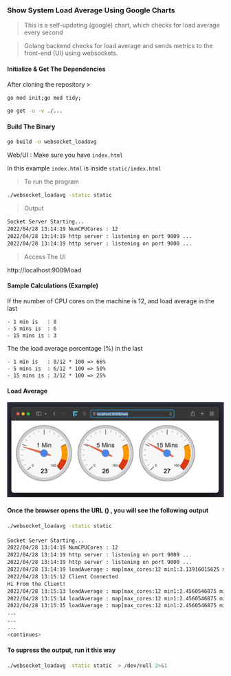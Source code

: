 ### Show System Load Average Using Google Charts

> This is a self-updating (google) chart, which checks for load average every second

> Golang backend checks for load average and sends metrics to the front-end (UI) using websockets.

#### Initialize & Get The Dependencies

After cloning the repository >

```bash
go mod init;go mod tidy;
```

```bash
go get -u -v ./...
```

#### Build The Binary

```bash
go build -o websocket_loadavg
```

Web/UI : Make sure you have `index.html`

In this example `index.html` is inside `static/index.html`

> To run the program

```bash
./websocket_loadavg -static static
```

> Output

```bash
Socket Server Starting...
2022/04/28 13:14:19 NumCPUCores : 12
2022/04/28 13:14:19 http server : listening on port 9009 ...
2022/04/28 13:14:19 http server : listening on port 9000 ...
```

> Access The UI

http://localhost:9009/load

#### Sample Calculations (Example)

If the number of CPU cores on the machine is 12, and load average in the last
```
- 1 min is   : 8
- 5 mins is  : 6
- 15 mins is : 3
```

The the load average percentage (%) in the last
```
- 1 min is   : 8/12 * 100 => 66%
- 5 mins is  : 6/12 * 100 => 50%
- 15 mins is : 3/12 * 100 => 25%
```
#### Load Average

![plot](./loadavg.jpg)

#### Once the browser opens the URL () , you will see the following output

```bash
./websocket_loadavg -static static

Socket Server Starting...
2022/04/28 13:14:19 NumCPUCores : 12
2022/04/28 13:14:19 http server : listening on port 9009 ...
2022/04/28 13:14:19 http server : listening on port 9000 ...
2022/04/28 13:14:19 loadAverage : map[max_cores:12 min1:3.13916015625 min15:3.267578125 min15_percent:27.229817708333332 min1_percent:26.15966796875 min5:3.34912109375 min5_percent:27.909342447916668]
2022/04/28 13:15:12 Client Connected
Hi From the Client!
2022/04/28 13:15:13 loadAverage : map[max_cores:12 min1:2.4560546875 min15:3.1806640625 min15_percent:26.505533854166668 min1_percent:20.467122395833336 min5:3.10888671875 min5_percent:25.907389322916668]
2022/04/28 13:15:14 loadAverage : map[max_cores:12 min1:2.4560546875 min15:3.1806640625 min15_percent:26.505533854166668 min1_percent:20.467122395833336 min5:3.10888671875 min5_percent:25.907389322916668]
2022/04/28 13:15:15 loadAverage : map[max_cores:12 min1:2.4560546875 min15:3.1806640625 min15_percent:26.505533854166668 min1_percent:20.467122395833336 min5:3.10888671875 min5_percent:25.907389322916668]
...
...
...
<continues>
```

#### To supress the output, run it this way

```bash
./websocket_loadavg -static static  > /dev/null 2>&1
```